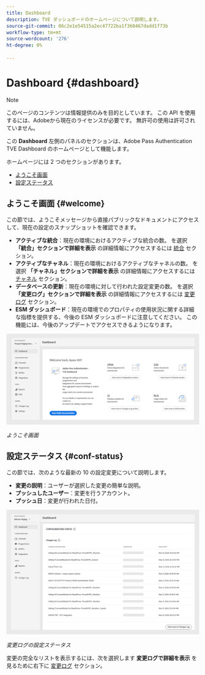 ```yaml
---
title: Dashboard
description: TVE ダッシュボードのホームページについて説明します。
source-git-commit: 06c2e1e54515a2ec47722ba1f360467dadd1f73b
workflow-type: tm+mt
source-wordcount: '276'
ht-degree: 0%

---
```



# Dashboard {#dashboard}

>[!NOTE]
>
>このページのコンテンツは情報提供のみを目的としています。 この API を使用するには、Adobeから現在のライセンスが必要です。 無許可の使用は許可されていません。

この **Dashboard** 左側のパネルのセクションは、Adobe Pass Authentication TVE Dashboard のホームページとして機能します。

ホームページには 2 つのセクションがあります。

* [ようこそ画面](#welcome-screen)
* [設定ステータス](#configuration-status)

## ようこそ画面 {#welcome}

この節では、ようこそメッセージから直接パブリックなドキュメントにアクセスして、現在の設定のスナップショットを確認できます。

* **アクティブな統合**：現在の環境におけるアクティブな統合の数。 を選択 **「統合」セクションで詳細を表示** の詳細情報にアクセスするには [統合](tve-dashboard-integrations.md) セクション。
* **アクティブなチャネル**：現在の環境におけるアクティブなチャネルの数。 を選択 **「チャネル」セクションで詳細を表示** の詳細情報にアクセスするには [チャネル](tve-dashboard-channels.md) セクション。
* **データベースの更新**：現在の環境に対して行われた設定変更の数。 を選択 **「変更ログ」セクションで詳細を表示** の詳細情報にアクセスするには [変更ログ](tve-dashboard-changes-log.md) セクション。
* **ESM ダッシュボード**：現在の環境でのプロパティの使用状況に関する詳細な指標を提供する、今後の ESM ダッシュボードに注意してください。 この機能には、今後のアップデートでアクセスできるようになります。

![ようこそ画面](assets/welcome-screen.png)

*ようこそ画面*

## 設定ステータス {#conf-status}

この節では、次のような最新の 10 の設定変更について説明します。

* **変更の説明**：ユーザーが選択した変更の簡単な説明。
* **プッシュしたユーザー**：変更を行うアカウント。
* **プッシュ日**：変更が行われた日付。

![変更ログの設定ステータス](assets/configuration-status.png)

*変更ログの設定ステータス*

変更の完全なリストを表示するには、次を選択します **変更ログで詳細を表示** を見るために右下に [変更ログ](tve-dashboard-changes-log.md) セクション。
